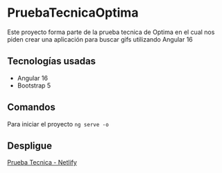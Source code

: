 # PruebaTecnicaOptima

Este proyecto forma parte de la prueba tecnica de Optima en el cual nos piden crear una aplicación para buscar gifs utilizando Angular 16

## Tecnologías usadas

- Angular 16
- Bootstrap 5

## Comandos

Para iniciar el proyecto `ng serve -o`

## Despligue

[Prueba Tecnica - Netlify](https://prueba-tecnica-optima.netlify.app/)



